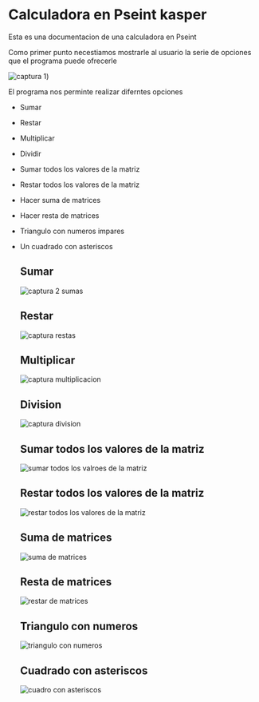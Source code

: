 # Calculadora en Pseint kasper
Esta es una documentacion de una calculadora en Pseint

Como primer punto necestiamos mostrarle al usuario la serie de opciones que el programa puede ofrecerle

![captura 1](https://raw.githubusercontent.com/kasper1805/micalcu/main/captura%201.png))

El programa nos perminte realizar diferntes opciones
* Sumar
* Restar
* Multiplicar
* Dividir
* Sumar todos los valores de la matriz
* Restar todos los valores de la matriz
* Hacer suma de matrices
* Hacer resta de matrices
* Triangulo con numeros impares
* Un cuadrado con asteriscos

  ## Sumar
  ![captura 2 sumas](https://raw.githubusercontent.com/kasper1805/micalcu/main/captura%202%20sumas.png)
  ## Restar
  ![captura restas](https://raw.githubusercontent.com/kasper1805/micalcu/main/captura%20restas.png)
  ## Multiplicar
  ![captura multiplicacion](https://raw.githubusercontent.com/kasper1805/micalcu/main/captura%20mutliplacacion.png)
  ## Division
  ![captura division](https://raw.githubusercontent.com/kasper1805/micalcu/main/captura%20division.png)
  ## Sumar todos los valores de la matriz
  ![sumar todos los valroes de la matriz](https://raw.githubusercontent.com/kasper1805/micalcu/main/sumar%20todos%20lo%20valores%20de%20la%20matriz.png)
  ## Restar todos los valores de la matriz
  ![restar todos los valores de la matriz](https://raw.githubusercontent.com/kasper1805/micalcu/main/restar%20todos%20los%20valores%20de%20la%20matriz.png)
  ## Suma de matrices
  ![suma de matrices](https://raw.githubusercontent.com/kasper1805/micalcu/main/suma%20de%20matrices.png)
  ## Resta de matrices
  ![restar de matrices](https://raw.githubusercontent.com/kasper1805/micalcu/main/resta%20de%20matrices.png)
  ## Triangulo con numeros
  ![triangulo con numeros](https://raw.githubusercontent.com/kasper1805/micalcu/main/triangulo%20con%20numeros.png)
  ## Cuadrado con asteriscos
  ![cuadro con asteriscos](https://raw.githubusercontent.com/kasper1805/micalcu/main/cuadro%20con%20asteriscos.png)
  
